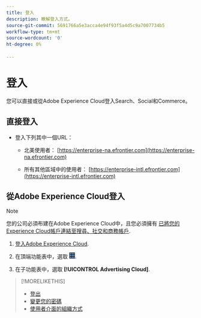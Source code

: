 ```yaml
---
title: 登入
description: 瞭解登入方式。
source-git-commit: 5691766a5e3acca4e94f93f5a4d5c9a7007734b5
workflow-type: tm+mt
source-wordcount: '0'
ht-degree: 0%

---
```


# 登入

您可以直接或從Adobe Experience Cloud登入Search、Social和Commerce。

## 直接登入

* 登入下列其中一個URL：

   * 北美使用者： [https://enterprise-na.efrontier.com](https://enterprise-na.efrontier.com)

   * 所有其他區域中的使用者： [https://enterprise-intl.efrontier.com](https://enterprise-intl.efrontier.com)

## 從Adobe Experience Cloud登入

>[!NOTE]
>
>您的公司必須布建在Adobe Experience Cloud中，且您必須擁有 [已將您的Experience Cloud帳戶連結至搜尋、社交和商務帳戶](https://experiencecloud.adobe.com/resources/help/en_US/mcloud/organizations.html).

1. [登入Adobe Experience Cloud](https://experienceleague.adobe.com/docs/core-services/interface/experience-cloud.html#signin).

1. 在頂端功能表中，選取 ![解決方案選擇器](/help/search-social-commerce/assets/menu-icon.png "解決方案選擇器").

1. 在子功能表中，選取 **[!UICONTROL Advertising Cloud]**.

>[!MORELIKETHIS]
>
>* [登出](log-out.md)
>* [變更您的密碼](/help/search-social-commerce/tools/password-change.md)
>* [使用者介面的組織方式](user-interface.md)

